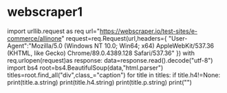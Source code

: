 # webscraper1
import urllib.request as req
url="https://webscraper.io/test-sites/e-commerce/allinone"
request=req.Request(url,headers={
    "User-Agent":"Mozilla/5.0 (Windows NT 10.0; Win64; x64) AppleWebKit/537.36 (KHTML, like Gecko) Chrome/89.0.4389.128 Safari/537.36"
})
with req.urlopen(request)as response:
    data=response.read().decode("utf-8")
import bs4
root=bs4.BeautifulSoup(data,"html.parser")
titles=root.find_all("div",class_="caption")
for title in titles:
    if title.h4!=None:
        print(title.a.string)
        print(title.h4.string)
        print(title.p.string)
        print("")
